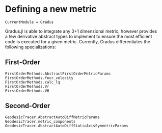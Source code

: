 # Defining a new metric

```@meta
CurrentModule = Gradus
```

Gradus.jl is able to integrate any 3+1 dimensional metric, however provides a few derivative abstract types to implement to ensure the most efficient code is executed for a given metric. Currently, Gradus differentiates the following specializations:


## First-Order

```@docs
FirstOrderMethods.AbstractFirstOrderMetricParams
FirstOrderMethods.four_velocity
FirstOrderMethods.calc_lq
FirstOrderMethods.Vr
FirstOrderMethods.Vθ
```

## Second-Order

```@docs
GeodesicTracer.AbstractAutoDiffMetricParams
GeodesicTracer.metric_components
GeodesicTracer.AbstractAutoDiffStaticAxisSymmetricParams
```